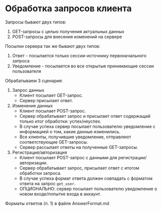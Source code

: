 # Обработка запросов клиента

Запросы бывают двух типов:

1. GET-запросы с целью получения актуальных данных
2. POST-запросы для внесения изменений на сервере

Посылки сервера так же бывают двух типов:

1. Ответ - посылается только сессии-источнику первоначального запроса
2. Уведомление - посылается во все открытые принимающие сессии пользователя

Обрабатываем 3 сценария:

1. Запрос данных
   - Клиент посылает GET-запрос.
   - Сервер присылает ответ.
2. Изменение данных
   - Клиент посылает POST-запрос.
   - Сервер обрабатывает запрос и присылает ответ содержащий только итог обработки: успех/неуспех.
   - В случае успеха сервер посылает пользователю уведомление с информацией о том, какие данные изменились.
   - Все клиенты, получившие уведомление, отправляют соответствующие GET-запросы.
   - Сервер рассылает ответы на полученные GET-запросы.
3. Регистрация/авторизация
    - Клиент посылает POST-запрос с данными для регистрации/авторизации.
    - Сервер обрабатывает запрос, присылает ответ с итогом обработки запроса.
    - В случае успеха формат ответа должен совпадать с форматом ответа на запрос `get_user`.
    - ОПЦИОНАЛЬНО: сервер посылает пользователю уведомление о новом входе/попытке входа в аккаунт.

Форматы ответов (п. 1) в файле AnswerFormat.md
